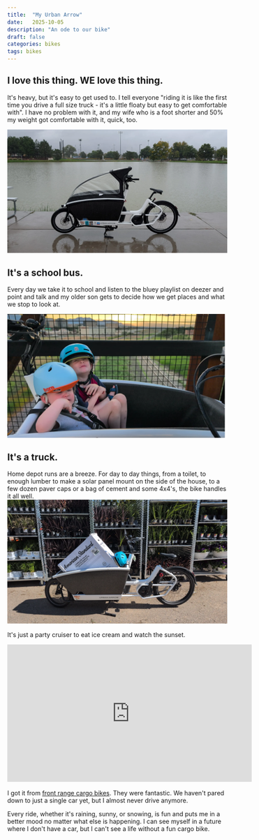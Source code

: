 ```yaml
---
title:  "My Urban Arrow"
date:   2025-10-05
description: "An ode to our bike"
draft: false
categories: bikes
tags: bikes
---
```

<h2>I love this thing. WE love this thing. </h2>

It's heavy, but it's easy to get used to. I tell everyone "riding it is like the first time you drive a full size truck - it's a little floaty but easy to get comfortable with". I have no problem with it, and my wife who is a foot shorter and 50% my weight got comfortable with it, quick, too.

<img src="./ua-rain.webp" alt="Bike in the raid with the cover">

<h2>It's a school bus.</h2>
<p>Every day we take it to school and listen to the bluey playlist on deezer and point and talk and my older son gets to decide how we get places and what we stop to look at.</p>
<img src="./ua-boys.webp" alt="Boys in the bike">

<h2>It's a truck.</h2>
Home depot runs are a breeze. For day to day things, from a toilet, to enough lumber to make a solar panel mount on the side of the house, to a few dozen paver caps or a bag of cement and some 4x4's, the bike handles it all well.
<img src="./ua-toilet.webp" alt="Hauling a toilet">

It's just a party cruiser to eat ice cream and watch the sunset.
<iframe width="560" height="315" src="https://www.youtube.com/embed/3mke-CKOWGw?si=5xyV4IHwHdofWF2m" title="YouTube video player" frameborder="0" allow="accelerometer; autoplay; clipboard-write; encrypted-media; gyroscope; picture-in-picture; web-share" referrerpolicy="strict-origin-when-cross-origin" allowfullscreen></iframe>


I got it from [front range cargo bikes](https://frontrangecargobikes.com/). They were fantastic. We haven't pared down to just a single car yet, but I almost never drive anymore.

Every ride, whether it's raining, sunny, or snowing, is fun and puts me in a better mood no matter what else is happening. I can see myself in a future where I don't have a car, but I can't see a life without a fun cargo bike.
